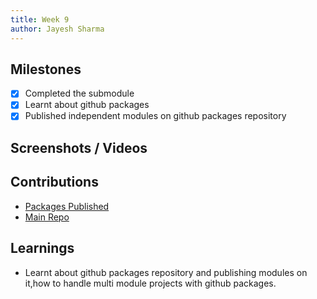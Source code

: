 ```yaml
---
title: Week 9
author: Jayesh Sharma
---
```


## Milestones
- [x] Completed the submodule  
- [x] Learnt about github packages  
- [x] Published independent modules on github packages repository  

## Screenshots / Videos 

## Contributions
- [Packages Published](https://github.com/orgs/C4GT-ODK-Collect/packages?repo_name=odk-collect-extension)  
- [Main Repo](https://github.com/C4GT-ODK-Collect/odk-collect-extension)  

## Learnings
- Learnt about github packages repository and publishing modules on it,how to handle multi module projects with github packages.